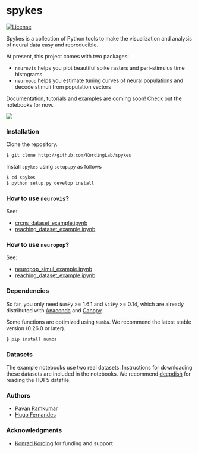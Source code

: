 # spykes

[![License](https://img.shields.io/badge/license-MIT-blue.svg?style=flat)](https://github.com/KordingLab/spykes/blob/master/LICENSE)

Spykes is a collection of Python tools to make the visualization and analysis of neural data easy and reproducible.

At present, this project comes with two packages:
- ```neurovis``` helps you plot beautiful spike rasters and peri-stimulus time histograms
- ```neuropop``` helps you estimate tuning curves of neural populations and decode stimuli from population vectors

Documentation, tutorials and examples are coming soon! Check out the notebooks for now.

![](https://github.com/KordingLab/spykes/blob/master/notebooks_examples/figures/psth_PMd_n91.png)

### Installation

Clone the repository.

```bash
$ git clone http://github.com/KordingLab/spykes
```

Install `spykes` using `setup.py` as follows

```bash
$ cd spykes
$ python setup.py develop install
```

### How to use ```neurovis```?

See:
- [crcns_dataset_example.ipynb](https://github.com/KordingLab/spykes/blob/master/notebooks_examples/crcns_dataset_example.ipynb)
- [reaching_dataset_example.ipynb](https://github.com/KordingLab/spykes/blob/master/notebooks_examples/reaching_dataset_example.ipynb)

### How to use ```neuropop```?

See:
- [neuropop_simul_example.ipynb](https://github.com/KordingLab/spykes/blob/master/notebooks_examples/neuropop_simul_example.ipynb)
- [reaching_dataset_example.ipynb](https://github.com/KordingLab/spykes/blob/master/notebooks_examples/reaching_dataset_example.ipynb)

### Dependencies

So far, you only need ```NumPy``` >= 1.6.1 and ```SciPy``` >= 0.14, which are already distributed with [Anaconda](https://www.continuum.io/downloads) and [Canopy](https://www.enthought.com/products/canopy/).

Some functions are optimized using ```Numba```. We recommend the latest stable version (0.26.0 or later).

```bash
$ pip install numba
```

### Datasets

The example notebooks use two real datasets. Instructions for downloading these datasets are included in the notebooks. We recommend [deepdish](https://github.com/uchicago-cs/deepdish) for reading the HDF5 datafile.

### Authors

* [Pavan Ramkumar](http:/github.com/pavanramkumar)
* [Hugo Fernandes](http:/github.com/hugoguh)

### Acknowledgments

* [Konrad Kording](http://kordinglab.com) for funding and support
